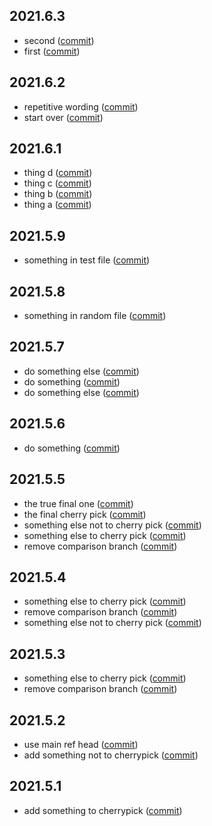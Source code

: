 ## 2021.6.3
* second ([commit](https://github.com/tudorrrrrr/releases-test/commit/49508e4b0dcded6cd0e98ad506113b803e0b4cc8))
* first ([commit](https://github.com/tudorrrrrr/releases-test/commit/06f1da7e9e61feb4967bb422ce240fac5df7e369))
## 2021.6.2
* repetitive wording ([commit](https://github.com/tudorrrrrr/releases-test/commit/75366be63dae8dcc203c2d5044cc4b19c93142c9))
* start over ([commit](https://github.com/tudorrrrrr/releases-test/commit/76d1396c2450485c4a515bfea53445c70946fdd1))
## 2021.6.1
* thing d ([commit](https://github.com/tudorrrrrr/releases-test/commit/37b019863ab7133b9f9b138b83ca0d769badd60a))
* thing c ([commit](https://github.com/tudorrrrrr/releases-test/commit/8a2a2a3688cab3105390a4340ab5c390a8224b45))
* thing b ([commit](https://github.com/tudorrrrrr/releases-test/commit/a2384af7ef82f27aa8930c2392c418341dd5d3cb))
* thing a ([commit](https://github.com/tudorrrrrr/releases-test/commit/47fea82df75ed748f4d3a82368e865a611214621))
## 2021.5.9
* something in test file ([commit](https://github.com/tudorrrrrr/releases-test/commit/98e26423a26250ac75facd6aa8e5e9449aaed67e))
## 2021.5.8
* something in random file ([commit](https://github.com/tudorrrrrr/releases-test/commit/4aa94186603f09fd05507d7095fb72631b77374a))
## 2021.5.7
* do something else ([commit](https://github.com/tudorrrrrr/releases-test/commit/86ad9409ac63d9c2c97dd3da08f513ff3e6b9dff))
* do something ([commit](https://github.com/tudorrrrrr/releases-test/commit/bb2051ddb87b5f0ef9ae8edd293c475c6e777ada))
* do something else ([commit](https://github.com/tudorrrrrr/releases-test/commit/66fe9fca9c6c1fc087fbeafb10ff8d9260fa1cbb))
## 2021.5.6
* do something ([commit](https://github.com/tudorrrrrr/releases-test/commit/184fc447dc8e9ed266b79e3c3af075165f77ff0c))
## 2021.5.5
* the true final one ([commit](https://github.com/tudorrrrrr/releases-test/commit/10961112aa89a845ae963a0ee7cf76267d8dcc81))
* the final cherry pick ([commit](https://github.com/tudorrrrrr/releases-test/commit/ded1f11fe69ce21a60f6bc7e1d1ac6cd045f317d))
* something else not to cherry pick ([commit](https://github.com/tudorrrrrr/releases-test/commit/224bdbf98f0d7a446adb2bb62057aa78989fbe37))
* something else to cherry pick ([commit](https://github.com/tudorrrrrr/releases-test/commit/f626c4c2439604c95d5fe7aebda3208b3eb31bd2))
* remove comparison branch ([commit](https://github.com/tudorrrrrr/releases-test/commit/14f6703f6f44579d22faa06ade8bbf9cda7b7173))
## 2021.5.4
* something else to cherry pick ([commit](https://github.com/tudorrrrrr/releases-test/commit/3aa2721df25f3f740a251b956fdf9e5113428bcf))
* remove comparison branch ([commit](https://github.com/tudorrrrrr/releases-test/commit/ffa03c2150b5a24988118fef6809c472d9db6f0b))
* something else not to cherry pick ([commit](https://github.com/tudorrrrrr/releases-test/commit/224bdbf98f0d7a446adb2bb62057aa78989fbe37))
## 2021.5.3
* something else to cherry pick ([commit](https://github.com/tudorrrrrr/releases-test/commit/f626c4c2439604c95d5fe7aebda3208b3eb31bd2))
* remove comparison branch ([commit](https://github.com/tudorrrrrr/releases-test/commit/14f6703f6f44579d22faa06ade8bbf9cda7b7173))
## 2021.5.2
* use main ref head ([commit](https://github.com/tudorrrrrr/releases-test/commit/b1036621574479aacb797b305e8139aa3596f2bb))
* add something not to cherrypick ([commit](https://github.com/tudorrrrrr/releases-test/commit/9a2c273734b09b610dd9665458135a8d5a857838))
## 2021.5.1
* add something to cherrypick ([commit](https://github.com/tudorrrrrr/releases-test/commit/0d456d0b207d4d5158b309af9fff70ecad2e22a9))
